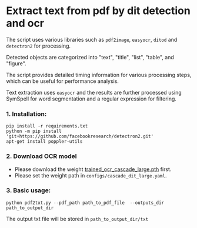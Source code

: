 # Extract text from pdf by dit detection and ocr

The script uses various libraries such as `pdf2image`, `easyocr`, `ditod` and `detectron2` for processing.

Detected objects are categorized into "text", "title", "list", "table", and "figure".

The script provides detailed timing information for various processing steps, which can be useful for performance analysis.

Text extraction uses `easyocr` and the results are further processed using SymSpell for word segmentation and a regular expression for filtering.

### 1. Installation:
```
pip install -r requirements.txt
python -m pip install 'git+https://github.com/facebookresearch/detectron2.git'
apt-get install poppler-utils
```

### 2. Download OCR model
- Please download the weight [trained_ocr_cascade_large.pth](https://drive.google.com/file/d/1DtHtR3hhj8Df_Lkgdm9P79Eljot5MR_i/view?usp=share_link) first.
- Please set the weight path in `configs/cascade_dit_large.yaml`.

### 3. Basic usage:
```
python pdf2txt.py --pdf_path path_to_pdf_file  --outputs_dir path_to_output_dir
```

The output txt file will be stored in `path_to_output_dir/txt`
